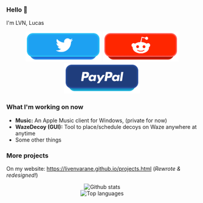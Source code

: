 ### Hello 👋
I'm LVN, Lucas

<p align=center>
  <a href="https://twitter.com/LivenOff"><img src="https://raw.githubusercontent.com/LIVENVARANE/LIVENVARANE/main/images/twitter.png" width="200" /></a>
  <a href="https://reddit.com/u/LVN_N"><img src="https://raw.githubusercontent.com/LIVENVARANE/LIVENVARANE/main/images/reddit.png" width="200" /></a>
  <a href="https://paypal.me/livendon"><img src="https://raw.githubusercontent.com/LIVENVARANE/LIVENVARANE/main/images/paypal.png" width="200" /></a>
</p>

### What I'm working on now
* __Music:__ An Apple Music client for Windows, (private for now)
* __WazeDecoy (GUI):__ Tool to place/schedule decoys on  Waze anywhere at anytime
* Some other things
 

### More projects
On my website: https://livenvarane.github.io/projects.html (_Rewrote & redesigned!_)

<p align=center>
  <img alt="Github stats" src="https://github-readme-stats.vercel.app/api?username=LIVENVARANE&show_icons=true&count_private=true" />
  <br /><img alt="Top languages" src="https://github-readme-stats.vercel.app/api/top-langs/?username=LIVENVARANE&card_width=800" />
</p>
